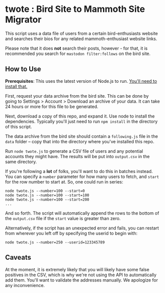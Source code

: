 # twote : Bird Site to Mammoth Site Migrator

This script uses a data file of users from a certain bird-enthusiasts website and searches their bios for any related mammoth-enthusiast website links.

Please note that it does **not** search their posts, however - for that, it is recommended you search for `mastodon filter:follows` on the bird site.

## How to Use

**Prerequisites**: This uses the latest version of Node.js to run. [You'll need to install that.](https://nodejs.org/en/download/)

First, request your data archive from the bird site. This can be done by going to Settings > Account > Download an archive of your data. It can take 24 hours or more for this file to be generated.

Next, download a copy of this repo, and expand it. Use node to install the dependencies. Typically you'll just need to run `npm install` in the directory of this script.

The data archive from the bird site should contain a `following.js` file in the `data` folder – copy that into the directory where you've installed this repo.

Run `node twote.js` to generate a CSV file of users and any potential accounts they might have. The results will be put into `output.csv` in the same directory.

If you're following a **lot** of folks, you'll want to do this in batches instead. You can specify a `number` parameter for how many users to fetch, and `start` for the row number to start at. So, one could run in series:

```
node twote.js --number=100 --start=0
node twote.js --number=100 --start=100
node twote.js --number=100 --start=200
...
```

And so forth. The script will automatically append the rows to the bottom of the `output.csv` file if the `start` value is greater than zero.

Alternatively, if the script has an unexpected error and fails, you can restart from wherever you left off by specifying the userid to begin with:

```
node twote.js --number=250 --userid=123345789
```


## Caveats

At the moment, it is extremely likely that you will likely have some false positives in the CSV, which is why we're not using the API to automatically add them. You'll want to validate the addresses manually. We apologize for any inconvenience.
